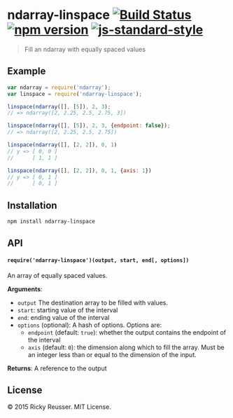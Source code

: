 # ndarray-linspace [![Build Status](https://travis-ci.org/scijs/ndarray-linspace.svg)](https://travis-ci.org/scijs/ndarray-linspace) [![npm version](https://badge.fury.io/js/ndarray-linspace.svg)](https://badge.fury.io/js/ndarray-linspace) [![js-standard-style](https://img.shields.io/badge/code%20style-standard-brightgreen.svg)](http://standardjs.com/)

> Fill an ndarray with equally spaced values

## Example

```javascript
var ndarray = require('ndarray');
var linspace = require('ndarray-linspace');

linspace(ndarray([], [5]), 2, 3);
// => ndarray([2, 2.25, 2.5, 2.75, 3])

linspace(ndarray([], [5]), 2, 3, {endpoint: false});
// => ndarray([2, 2.25, 2.5, 2.75])

linspace(ndarray([], [2, 2]), 0, 1)
// y => [ 0, 0 ]
//      [ 1, 1 ]

linspace(ndarray([], [2, 2]), 0, 1, {axis: 1})
// y => [ 0, 1 ]
//      [ 0, 1 ]
```

## Installation

```bash
npm install ndarray-linspace
```

## API

#### `require('ndarray-linspace')(output, start, end[, options])`
An array of equally spaced values.

**Arguments**:
- `output` The destination array to be filled with values.
- `start`: starting value of the interval
- `end`: ending value of the interval
- `options` (optional): A hash of options. Options are:
  - `endpoint` (default: `true`): whether the output contains the endpoint of the interval
  - `axis` (default: `0`): the dimension along which to fill the array. Must be an integer less than or equal to the dimension of the input.

**Returns**: A reference to the output

## License
&copy; 2015 Ricky Reusser. MIT License.
